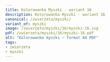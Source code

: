 ```yaml
---
title: Kolorowanka Myszki - wariant 16
description: Kolorowanka Myszki - wariant 16
canonical: /zwierzeta/myszki/
variant_of: myszki
image: /zwierzeta/myszki/16/myszki-16.svg
pdf: /zwierzeta/myszki/16/myszki-16.pdf
alt: "Kolorowanka myszki – format A4 PDF"
tags:
- zwierzeta
- myszki
---
```

